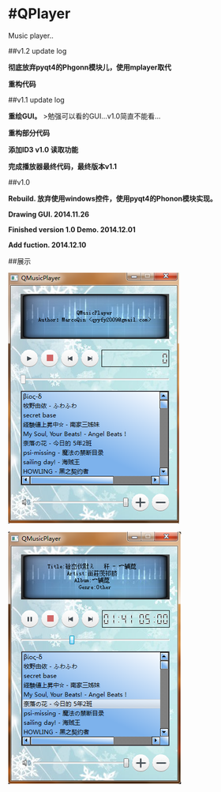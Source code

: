 #QPlayer
==========

Music player..

##v1.2 update log

**彻底放弃pyqt4的Phgonn模块儿，使用mplayer取代**

**重构代码**


##v1.1 update log

**重绘GUI。** >勉强可以看的GUI...v1.0简直不能看...

**重构部分代码**

**添加ID3 v1.0 读取功能**

**完成播放器最终代码，最终版本v1.1**


##v1.0

**Rebuild. 放弃使用windows控件，使用pyqt4的Phonon模块实现。**

**Drawing GUI. 2014.11.26**

**Finished version 1.0 Demo. 2014.12.01**

**Add fuction. 2014.12.10**


##展示

![Qmp3player][test]

![Qmp3player][test1]

[test]: https://github.com/MarcoQin/gallery/blob/master/Qmp3player/test.png

[test1]:https://github.com/MarcoQin/gallery/blob/master/Qmp3player/test1.png
